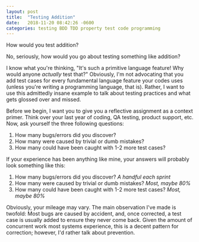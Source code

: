 ```yaml
---
layout: post
title:  "Testing Addition"
date:   2018-11-20 08:42:26 -0600
categories: testing BDD TDD property test code programming
---
```


How would you test addition?

No, seriously, how would you go about testing something like addition? 

I know what you're thinking, "It's such a primitive language feature! Why would anyone _actually_ test that?" Obviously, I'm not advocating that you add test cases for every fundamental language feature your codes uses (unless you're writing a programming language, that is). Rather, I want to use this admittedly insane example to talk about testing practices and what gets glossed over and missed.

Before we begin, I want you to give you a reflective assignment as a context primer. Think over your last year of coding, QA testing, product support, etc. Now, ask yourself the three following questions:
1. How many bugs/errors did you discover?
2. How many were caused by trivial or dumb mistakes?
3. How many could have been caught with 1-2 more test cases?

If your experience has been anything like mine, your answers will probably look something like this:
1. How many bugs/errors did you discover? _A handful each sprint_
2. How many were caused by trivial or dumb mistakes? _Most, maybe 80%_
3. How many could have been caught with 1-2 more test cases? _Most, maybe 80%_

Obviously, your mileage may vary. The main observation I've made is twofold: Most bugs are caused by accident, and, once corrected, a test case is usually added to ensure they never come back. Given the amount of concurrent work most systems experience, this is a decent pattern for correction; however, I'd rather talk about prevention.

